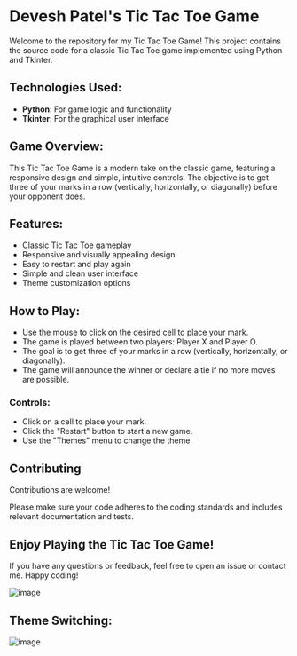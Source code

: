 # Devesh Patel's Tic Tac Toe Game

Welcome to the repository for my Tic Tac Toe Game! This project contains the source code for a classic Tic Tac Toe game implemented using Python and Tkinter.

## Technologies Used:
- **Python**: For game logic and functionality
- **Tkinter**: For the graphical user interface

## Game Overview:
This Tic Tac Toe Game is a modern take on the classic game, featuring a responsive design and simple, intuitive controls. The objective is to get three of your marks in a row (vertically, horizontally, or diagonally) before your opponent does.

## Features:
- Classic Tic Tac Toe gameplay
- Responsive and visually appealing design
- Easy to restart and play again
- Simple and clean user interface
- Theme customization options

## How to Play:
- Use the mouse to click on the desired cell to place your mark.
- The game is played between two players: Player X and Player O.
- The goal is to get three of your marks in a row (vertically, horizontally, or diagonally).
- The game will announce the winner or declare a tie if no more moves are possible.

### Controls:
- Click on a cell to place your mark.
- Click the "Restart" button to start a new game.
- Use the "Themes" menu to change the theme.

## Contributing
Contributions are welcome! 

Please make sure your code adheres to the coding standards and includes relevant documentation and tests.

## Enjoy Playing the Tic Tac Toe Game!
If you have any questions or feedback, feel free to open an issue or contact me. Happy coding!

![image](https://github.com/D3v3shPat3l/tictactoepython/assets/171942470/82b932b4-d401-4f38-9aeb-897d301fa856)

## Theme Switching:

![image](https://github.com/D3v3shPat3l/tictactoepython/assets/171942470/e847d0d7-9f59-4366-8f1b-a13a446bc5da)
